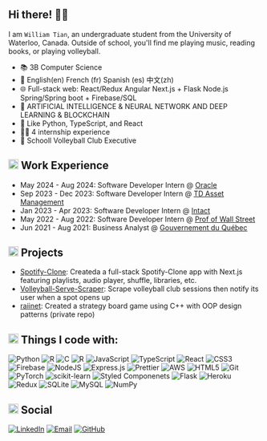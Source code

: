 ## Hi there! 👋🏻

I am `William Tian`, an undergraduate student from the University of Waterloo, Canada. Outside of school, you'll find me playing music, reading books, or playing volleyball.

- 📚 3B Computer Science
- 💬 English(en) French (fr) Spanish (es) 中文(zh) 
- 🌐 Full-stack web: React/Redux Angular Next.js + Flask Node.js Spring/Spring boot + Firebase/SQL
- 🤖 ARTIFICIAL INTELLIGENCE & NEURAL NETWORK AND DEEP LEARNING & BLOCKCHAIN
- 💜 Like Python, TypeScript, and React
- 👩‍💻 4 internship experience
- 🏐 Schooll Volleyball Club Executive


## <img src="https://user-images.githubusercontent.com/59118459/169634429-3f826467-8740-42d8-ab8b-1857cd405fd9.gif" alt="BugcatWork" width="20px" height="20px"/> Work Experience

- May 2024 - Aug 2024: Software Developer Intern @ [Oracle](https://www.oracle.com/)
- Sep 2023 - Dec 2023: Software Developer Intern @ [TD Asset Management](https://www.td.com/ca/en/asset-management/home)
- Jan 2023 - Apr 2023: Software Developer Intern @ [Intact](https://www.intact.ca/)
- May 2022 - Aug 2022: Software Developer Intern @ [Prof of Wall Street](https://www.profofwallstreet.com/)
- Jun 2021 - Aug 2021: Business Analyst @ [Gouvernement du Québec](https://www.quebec.ca/en/government/ministere/emploi-solidarite-sociale)

## <img src="https://user-images.githubusercontent.com/59118459/169634505-a0855753-58ab-4367-96a7-4976041e21f6.gif" alt="nkoRave" width="20px" height="20px"/> Projects

 <ul>
  <li><a href="https://github.com/xzc21/Spotify-Clone">Spotify-Clone</a>: Createda a full-stack Spotify-Clone app with Next.js featuring playlists, audio player, shuffle, libraries, etc.</li>
  <li><a href="https://github.com/xzc21/volleyball-serve-scraper">Volleyball-Serve-Scraper</a>: Scrape volleyball club sessions then notify its user when a spot opens up</li>
  <li><a href="https://github.com/xzc21/cs246-a5">raiinet</a>:  Created a strategy board game using C++ with OOP design patterns (private repo)</li>
 </ul>


## <img src="https://user-images.githubusercontent.com/59118459/194571601-3db32470-58c8-49e0-b201-5aedff2dcbbf.gif" alt="stars" width="20px" height="20px"/> Things I code with:

![Python](http://img.shields.io/badge/Python-3776AB?style=flat-square&logo=python&logoColor=ffffff)
![R](http://img.shields.io/badge/-R-3776AB?style=flat-square&logo=r&logoColor=ffffff)
![C](http://img.shields.io/badge/-C-3776AB?style=flat-square&logo=c&logoColor=ffffff)
![R](https://img.shields.io/badge/-R-%23276DC3.svg?style=flat-square&logo=r&logoColor=white)
![JavaScript](https://img.shields.io/badge/-JavaScript-yellow?style=flat-square&logo=javascript&logoColor=white)
![TypeScript](https://img.shields.io/badge/TypeScript-%23007ACC.svg?style=flat-square&logo=typescript&logoColor=white)
![React](https://img.shields.io/badge/React-%23007ACC?style=flat-square&logo=react&logoColor=white)
![CSS3](https://img.shields.io/badge/-CSS3-%231572B6?style=flat-square&logo=css3)
![Firebase](https://img.shields.io/badge/firebase-%234285F4.svg?style=flat-square&logo=firebase)
![NodeJS](https://img.shields.io/badge/Nodejs-43853d?style=flat-square&logo=node.js&logoColor=white)
![Express.js](https://img.shields.io/badge/Expressjs-43853d.svg?style=flat-square&logo=express&logoColor=white)
![Prettier](https://img.shields.io/badge/-Prettier-E7A93E?style=flat-square&logo=prettier&logoColor=white)
![AWS](https://img.shields.io/badge/AWS-%23FF9900.svg?style=flat-square&logo=amazon-aws&logoColor=white)
![HTML5](https://img.shields.io/badge/-HTML5-E34F26?style=flat-square&logo=html5&logoColor=ffffff)
![Git](https://img.shields.io/badge/-Git-F05032?style=flat-square&logo=git&logoColor=white)
![PyTorch](https://img.shields.io/badge/PyTorch-%23EE4C2C.svg?style=flat-square&logo=pytorch&logoColor=white)
![scikit-learn](https://img.shields.io/badge/scikit--learn-F06032.svg?style=flat-square&logo=scikit-learn&logoColor=white)
![Styled Componenets](https://img.shields.io/badge/-Styled_Components-db7092?style=flat-square&logo=styled-components&logoColor=white)
![Flask](https://img.shields.io/badge/Flask-311C87.svg?style=flat-square&logo=flask&logoColor=white)
![Heroku](https://img.shields.io/badge/-Heroku-430098?style=flat-square&logo=heroku&logoColor=white)
![Redux](https://img.shields.io/badge/Redux-764ABC?style=flat-square&logo=redux&logoColor=white)
![SQLite](https://img.shields.io/badge/Sqlite-%2307405e.svg?style=flat-square&logo=sqlite&logoColor=white)
![MySQL](https://img.shields.io/badge/MySQL-%2307405e.svg?style=flat-square&logo=mysql&logoColor=white)
![NumPy](https://img.shields.io/badge/numpy-%23013243.svg?style=flat-square&logo=numpy&logoColor=white)

## <img src="https://user-images.githubusercontent.com/59118459/193049628-b56bba85-b2da-4d04-8bd1-7f79ea015feb.gif" alt="mewheart" width="20px" height="20px" /> Social

[![LinkedIn](https://img.shields.io/badge/-William_Tian-0077B5?style=flat-square&logo=Linkedin&logoColor=white&link=https://www.linkedin.com/in/william-tian/)](https://www.linkedin.com/in/william-tian/)
[![Email](https://img.shields.io/badge/-w27tian@uwaterloo.ca-red?style=flat-square&logo=gmail&logoColor=white)](mailto:w27tian@uwaterloo.ca)
[![GitHub](https://img.shields.io/github/followers/xzc21?style=social&label=Follow)](https://github.com/xzc21)
